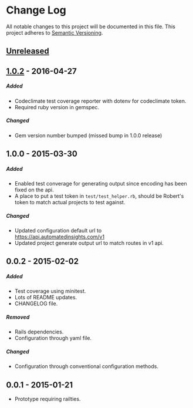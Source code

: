 # Change Log
All notable changes to this project will be documented in this file. This project adheres to [Semantic Versioning](http://semver.org/).

## [Unreleased](https://github.com/automatedinsightsinc/wordsmith-ruby-sdk/compare/v1.0.1...HEAD)

## [1.0.2](https://github.com/AutomatedInsightsInc/wordsmith-ruby-sdk/tree/v1.0.1) - 2016-04-27
##### Added
- Codeclimate test coverage reporter with dotenv for codeclimate token.
- Required ruby version in gemspec.

##### Changed
- Gem version number bumped (missed bump in 1.0.0 release)

## 1.0.0 - 2015-03-30

##### Added
- Enabled test converage for generating output since encoding has been fixed on the api.
- A place to put a test token in `test/test_helper.rb`, should be Robert's token to match actual projects to test against.

##### Changed
- Updated configuration default url to https://api.automatedinsights.com/v1
- Updated project generate output url to match routes in v1 api.

## 0.0.2 - 2015-02-02

##### Added
- Test coverage using minitest.
- Lots of README updates.
- CHANGELOG file.

##### Removed
- Rails dependencies.
- Configuration through yaml file.

##### Changed
- Configuration through conventional configuration methods.

## 0.0.1 - 2015-01-21
- Prototype requiring railties.
